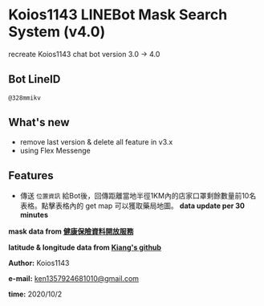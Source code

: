 # Koios1143 LINEBot Mask Search System (v4.0)
recreate Koios1143 chat bot version 3.0 -> 4.0

## Bot LineID
```
@328mmikv
```

## What's new
- remove last version & delete all feature in v3.x
- using Flex Messenge

## Features
- 傳送 `位置資訊` 給Bot後，回傳距離當地半徑1KM內的店家口罩剩餘數量前10名表格。點擊表格內的 get map 可以獲取藥局地圖。
**data update per 30 minutes**

**mask data from [健康保險資料開放服務](https://data.nhi.gov.tw/Datasets/DatasetResource.aspx?rId=A21030000I-D50001-001)**

**latitude & longitude data from [Kiang's github](https://github.com/kiang/pharmacies)**

**Author:** Koios1143

**e-mail:** ken1357924681010@gmail.com

**time:** 2020/10/2

